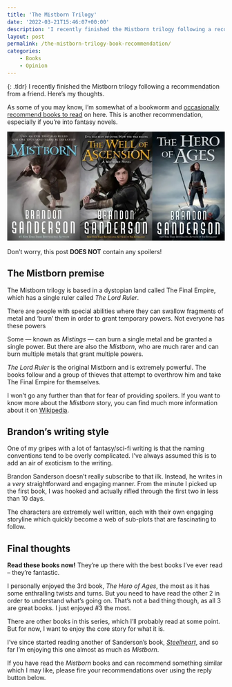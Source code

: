 ```yaml
---
title: 'The Mistborn Trilogy'
date: '2022-03-21T15:46:07+00:00'
description: 'I recently finished the Mistborn trilogy following a recommendation from a friend. Here''s my thoughts.'
layout: post
permalink: /the-mistborn-trilogy-book-recommendation/
categories:
    - Books
    - Opinion
---
```


{: .tldr}
I recently finished the Mistborn trilogy following a recommendation from a friend. Here’s my thoughts.

As some of you may know, I’m somewhat of a bookworm and [occasionally recommend books to read](https://kevquirk.com/recommended-read-a-bikers-life-by-henry-cole/) on here. This is another recommendation, especially if you’re into fantasy novels.

![Mistborn book covers](/assets/images/mistborn-books.webp)

Don’t worry, this post **DOES NOT** contain any spoilers!

## The Mistborn premise

The Mistborn trilogy is based in a dystopian land called The Final Empire, which has a single ruler called *The Lord Ruler*.

There are people with special abilities where they can swallow fragments of metal and ‘burn’ them in order to grant temporary powers. Not everyone has these powers

Some — known as *Mistings* — can burn a single metal and be granted a single power. But there are also the *Mistborn*, who are much rarer and can burn multiple metals that grant multiple powers.

*The Lord Ruler* is the original Mistborn and is extremely powerful. The books follow and a group of thieves that attempt to overthrow him and take The Final Empire for themselves.

I won’t go any further than that for fear of providing spoilers. If you want to know more about the *Mistborn* story, you can find much more information about it on [Wikipedia](https://en.wikipedia.org/wiki/Mistborn).

## Brandon’s writing style

One of my gripes with a lot of fantasy/sci-fi writing is that the naming conventions tend to be overly complicated. I’ve always assumed this is to add an air of exoticism to the writing.

Brandon Sanderson doesn’t really subscribe to that ilk. Instead, he writes in a *very* straightforward and engaging manner. From the minute I picked up the first book, I was hooked and actually rifled through the first two in less than 10 days.

The characters are extremely well written, each with their own engaging storyline which quickly become a web of sub-plots that are fascinating to follow.

## Final thoughts

**Read these books now!** They’re up there with the best books I’ve ever read – they’re fantastic.

I personally enjoyed the 3rd book, *The Hero of Ages*, the most as it has some enthralling twists and turns. But you need to have read the other 2 in order to understand what’s going on. That’s not a bad thing though, as all 3 are great books. I just enjoyed #3 the most.

There are other books in this series, which I’ll probably read at some point. But for now, I want to enjoy the core story for what it is.

I’ve since started reading another of Sanderson’s book, [*Steelheart*](https://en.wikipedia.org/wiki/The_Reckoners), and so far I’m enjoying this one almost as much as *Mistborn*.

If you have read the *Mistborn* books and can recommend something similar which I may like, please fire your recommendations over using the reply button below.